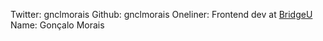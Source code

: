 Twitter: gnclmorais
Github: gnclmorais
Oneliner: Frontend dev at <a href="https://bridge-u.com" target="_blank">BridgeU</a>
Name: Gonçalo Morais